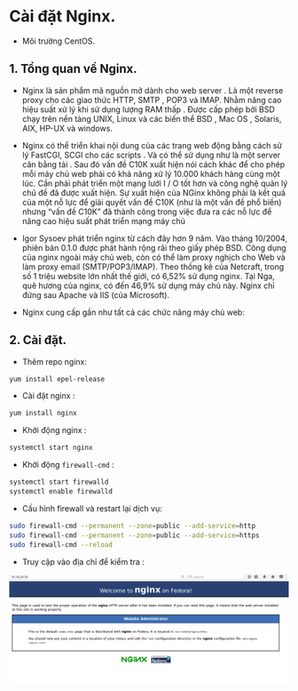 # Cài đặt Nginx.

- Môi trường CentOS.

## 1. Tổng quan về Nginx.

- Nginx là sản phẩm mã nguồn mở dành cho web server . Là một reverse proxy cho các giao thức HTTP, SMTP , POP3 và IMAP. Nhằm nâng cao hiệu suất xử lý khi sử dụng lượng RAM thấp . Được cấp phép bởi BSD chạy trên nền tảng UNIX, Linux và các biến thể BSD , Mac OS , Solaris, AIX, HP-UX và windows.

- Nginx có thể triển khai nội dung của các trang web động bằng cách sử lý FastCGI, SCGI  cho các scripts . Và có thể sử dụng như là một server cân bằng tải . Sau đó vấn đề C10K xuất hiện  nói cách khác để cho phép mỗi máy chủ web phải có khả năng xử lý 10.000 khách hàng cùng một lúc.  Cần phải phát triển một mạng lưới  I / O tốt hơn và công nghệ quản lý chủ đề đã được xuất hiện. Sự xuất hiện của NGinx không phải là kết quả của một nỗ lực để giải quyết vấn đề C10K (như là một vấn đề phổ biến) nhưng “vấn đề C10K” đã thành công trong việc đưa ra các  nỗ lực để nâng cao hiệu suất phát triển mạng máy chủ

- Igor Sysoev phát triển nginx từ cách đây hơn 9 năm. Vào tháng 10/2004, phiên bản 0.1.0 được phát hành rộng rãi theo giấy phép BSD. Công dụng của nginx ngoài máy chủ web, còn có thể làm proxy nghịch cho Web và làm proxy email (SMTP/POP3/IMAP). Theo thống kê của Netcraft, trong số 1 triệu website lớn nhất thế giới, có 6,52% sử dụng nginx. Tại Nga, quê hương của nginx, có đến 46,9% sử dụng máy chủ này. Nginx chỉ đứng sau Apache và IIS (của Microsoft).

- Nginx cung cấp gần như tất cả các chức năng máy chủ web:

## 2. Cài đặt.

- Thêm repo nginx:

```sh
yum install epel-release
```

- Cài đặt nginx :

```sh
yum install nginx

```

- Khởi động nginx :

```sh
systemctl start nginx
```

- Khởi động `firewall-cmd` :

```sh
systemctl start firewalld
systemctl enable firewalld
```

- Cấu hình firewall  và restart lại dịch vụ:

```sh
sudo firewall-cmd --permanent --zone=public --add-service=http 
sudo firewall-cmd --permanent --zone=public --add-service=https
sudo firewall-cmd --reload

```

- Truy cập vào địa chỉ để kiểm tra :

![centos_install](/images/centos_install.png)